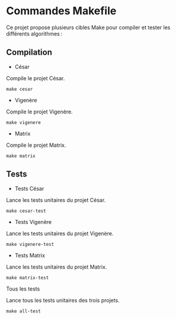 # Commandes Makefile

Ce projet propose plusieurs cibles Make pour compiler et tester les différents algorithmes :

## Compilation

- César

Compile le projet César.

```shell
make cesar
```

- Vigenère

Compile le projet Vigenère.

```shell
make vigenere
```

- Matrix

Compile le projet Matrix.

```shell
make matrix
```

## Tests

- Tests César

Lance les tests unitaires du projet César.

```shell
make cesar-test
```

- Tests Vigenère

Lance les tests unitaires du projet Vigenère.

```shell
make vigenere-test
```

- Tests Matrix

Lance les tests unitaires du projet Matrix.

```shell
make matrix-test
```

Tous les tests

Lance tous les tests unitaires des trois projets.

```shell
make all-test
```
